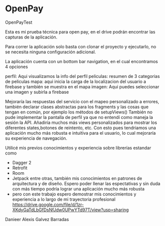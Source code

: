 # OpenPay
 OpenPayTest

Esta es mi prueba técnica para open pay, en el drive podrán encontrar las capturas de la aplicación.

Para correr la aplicación solo basta con clonar el proyecto y ejecutarlo, no se necesita ninguna configuración adicional.

La aplicación cuenta con un bottom bar navigation, en el cual encontramos 4 opciones

perfil: Aqui visualizamos la info del perfil
peliculas: resumen de 3 categorias de peliculas
mapa: aqui inicia la carga de la localizacion del usuario a firebase y también se muestra en el mapa
imagen: Aqui puedes seleccionar una imagen y subirla a firebase

Mejoraría las respuestas del servicio con el mapeo personalizado a errores, también declarar clases abstractas para
los fragments y las cosas que tengan en común, por ejemplo los métodos de setupViews()
También no pude implementar la pantalla de perfil ya que no entendí como maneja la sesión la API.
Añadiría muchos más views personalizados para mostrar los diferentes states,botones de reintento, etc.
Con esto pues tendriamos una aplicación mucho más robusta e intuitiva para el usuario, lo cual mejoraría su experiencia 
de navegación.

Utilicé mis previos conocimientos y experiencia sobre librerías estandar como
* Dagger 2
* Retrofit
* Room
* Jetpack
 entre otras, también mis conocimientos en patrones de arquitectura y de diseño.
Espero poder llenar las espectativas y sin duda con más tiempo podría lograr una aplicación mucho más robusta 
* pero con este trabajo espero demostrar mis conocimientos y experiencia a lo largo de mi trayectoria profesional
https://drive.google.com/file/d/1zr-XKdyGaTdLbGfDsNfJdw0UPwYTd97T/view?usp=sharing


Danieer Alexis Galvez Barradas